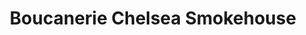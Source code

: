 ---
title: "Boucanerie Chelsea Smokehouse"
url: /chelsea/boucanerie-chelsea-smokehouse/
shop: Lebensmittel
---